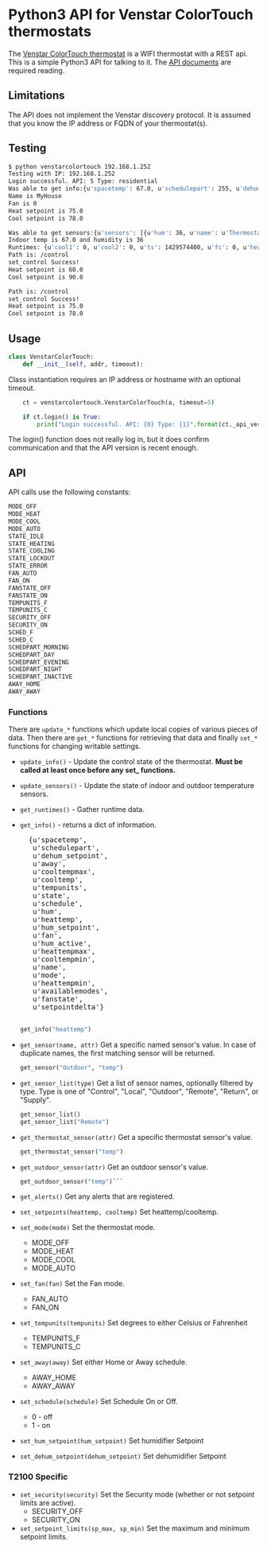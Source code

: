 # Python3 API for Venstar ColorTouch thermostats

The [Venstar ColorTouch thermostat](https://venstar.com/thermostats/colortouch/) is a WIFI thermostat with a REST api.  This is a simple Python3 API for talking to it.  The [API documents](http://developer.venstar.com/index.html) are required reading.

## Limitations

The API does not implement the Venstar discovery protocol.  It is assumed that you know the IP address or FQDN of your thermostat(s).

## Testing

```bash
$ python venstarcolortouch 192.168.1.252
Testing with IP: 192.168.1.252
Login successful. API: 5 Type: residential
Was able to get info:{u'spacetemp': 67.0, u'schedulepart': 255, u'dehum_setpoint': 0, u'away': 0, u'cooltempmax': 99.0, u'cooltemp': 78.0, u'tempunits': 0, u'state': 1, u'schedule': 0, u'hum': 0, u'heattemp': 75.0, u'hum_setpoint': 36, u'fan': 0, u'hum_active': 99, u'heattempmax': 99.0, u'cooltempmin': 35.0, u'name': u'DebtRidge', u'mode': 1, u'heattempmin': 35.0, u'availablemodes': 0, u'fanstate': 1, u'setpointdelta': 2.0}
Name is MyHouse
Fan is 0
Heat setpoint is 75.0
Cool setpoint is 78.0

Was able to get sensors:{u'sensors': [{u'hum': 36, u'name': u'Thermostat', u'temp': 67.0}, {u'name': u'Outdoor', u'temp': 0.0}]}
Indoor temp is 67.0 and humidity is 36
Runtimes: {u'cool1': 0, u'cool2': 0, u'ts': 1429574400, u'fc': 0, u'heat2': 0, u'heat1': 0, u'aux2': 0, u'aux1': 0}
Path is: /control
set_control Success!
Heat setpoint is 60.0
Cool setpoint is 90.0

Path is: /control
set_control Success!
Heat setpoint is 75.0
Cool setpoint is 78.0
```

## Usage
```Python
class VenstarColorTouch:
    def __init__(self, addr, timeout):
```

Class instantiation requires an IP address or hostname with an optional timeout.


```Python
    ct = venstarcolortouch.VenstarColorTouch(a, timeout=5)

    if ct.login() is True:
        print("Login successful. API: {0} Type: {1}".format(ct._api_ver,ct._type))
```

The login() function does not really log in, but it does confirm communication and that the API version is recent enough.

## API

API calls use the following constants:

```Python
MODE_OFF
MODE_HEAT
MODE_COOL
MODE_AUTO
STATE_IDLE
STATE_HEATING
STATE_COOLING
STATE_LOCKOUT
STATE_ERROR
FAN_AUTO
FAN_ON
FANSTATE_OFF
FANSTATE_ON
TEMPUNITS_F
TEMPUNITS_C
SECURITY_OFF
SECURITY_ON
SCHED_F
SCHED_C
SCHEDPART_MORNING
SCHEDPART_DAY
SCHEDPART_EVENING
SCHEDPART_NIGHT
SCHEDPART_INACTIVE
AWAY_HOME
AWAY_AWAY
```

### Functions

There are ```update_*``` functions which update local copies of various pieces of data.  Then there are ```get_*``` functions for retrieving that data and finally ```set_*``` functions for changing writable settings.

* ```update_info()``` - Update the control state of the thermostat. **Must be called at least once before any set_ functions.**

* ```update_sensors()``` - Update the state of indoor and outdoor temperature sensors.

* ```get_runtimes()``` - Gather runtime data.

* ```get_info()``` - returns a dict of information.
    <pre>
    {u'spacetemp',
     u'schedulepart',
     u'dehum_setpoint',
     u'away',
     u'cooltempmax',
     u'cooltemp',
     u'tempunits',
     u'state',
     u'schedule',
     u'hum',
     u'heattemp',
     u'hum_setpoint',
     u'fan',
     u'hum_active',
     u'heattempmax',
     u'cooltempmin',
     u'name',
     u'mode',
     u'heattempmin',
     u'availablemodes',
     u'fanstate',
     u'setpointdelta'}
    </pre>

    ```python
    get_info("heattemp")
    ```

* ```get_sensor(name, attr)``` Get a specific named sensor's value. In case of duplicate names, the first matching sensor will be returned.

    ```python
    get_sensor("Outdoor", "temp")
    ```

* ```get_sensor_list(type)``` Get a list of sensor names, optionally filtered by type. Type is one of "Control", "Local", "Outdoor", "Remote", "Return", or "Supply".

    ```python
    get_sensor_list()
    get_sensor_list("Remote")
    ```

*  ```get_thermostat_sensor(attr)``` Get a specific thermostat sensor's value.

    ```python
    get_thermostat_sensor("temp")
    ```

* ```get_outdoor_sensor(attr)``` Get an outdoor sensor's value.

    ```python
    get_outdoor_sensor("temp")```

* ```get_alerts()``` Get any alerts that are registered.

* ```set_setpoints(heattemp, cooltemp)``` Set heattemp/cooltemp.

* ```set_mode(mode)``` Set the thermostat mode.
    * MODE_OFF
    * MODE_HEAT
    * MODE_COOL
    * MODE_AUTO

* ```set_fan(fan)``` Set the Fan mode.
    * FAN_AUTO
    * FAN_ON
* ```set_tempunits(tempunits)``` Set degrees to either Celsius or Fahrenheit
    * TEMPUNITS_F
    * TEMPUNITS_C
* ```set_away(away)``` Set either Home or Away schedule.
    * AWAY_HOME
    * AWAY_AWAY
* ```set_schedule(schedule)``` Set Schedule On or Off.
    * 0 - off
    * 1 - on
* ```set_hum_setpoint(hum_setpoint)``` Set humidifier Setpoint
* ```set_dehum_setpoint(dehum_setpoint)``` Set dehumidifier Setpoint

### T2100 Specific
* ```set_security(security)``` Set the Security mode (whether or not setpoint limits are active).
    * SECURITY_OFF
    * SECURITY_ON
* ```set_setpoint_limits(sp_max, sp_min)``` Set the maximum and minimum setpoint limits.
